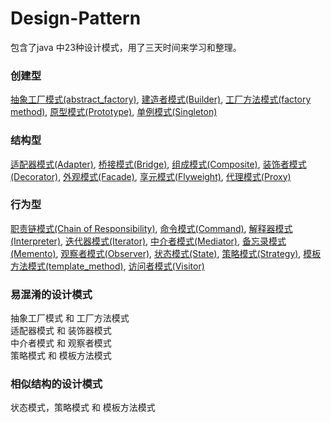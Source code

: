 # Design-Pattern
包含了java 中23种设计模式，用了三天时间来学习和整理。
### 创建型
[抽象工厂模式(abstract_factory)](src/abstract_factory), [建造者模式(Builder)](src/Builder), [工厂方法模式(factory method)](src/factory_method), [原型模式(Prototype)](src/Prototype), [单例模式(Singleton)](src/Singleton)
### 结构型
[适配器模式(Adapter)](src/Adapter), [桥接模式(Bridge)](src/Bridge), [组成模式(Composite)](src/Composite), [装饰者模式(Decorator)](src/Decorator), [外观模式(Facade)](src/Facade), [享元模式(Flyweight)](src/Flyweight), [代理模式(Proxy)](src/Proxy)
### 行为型
[职责链模式(Chain of Responsibility)](src/Chain), [命令模式(Command)](src/Command), [解释器模式(Interpreter)](src/Interpreter), [迭代器模式(Iterator)](src/Iterator), [中介者模式(Mediator)](src/Mediator), [备忘录模式(Memento)](src/Memento), [观察者模式(Observer)](src/Observer), [状态模式(State)](src/State), [策略模式(Strategy)](src/Strategy), [模板方法模式(template_method)](src/template_method), [访问者模式(Visitor)](src/Visitor)
### 易混淆的设计模式
抽象工厂模式 和 工厂方法模式  
适配器模式 和 装饰器模式  
中介者模式 和 观察者模式  
策略模式 和 模板方法模式  
### 相似结构的设计模式
状态模式，策略模式 和 模板方法模式  
